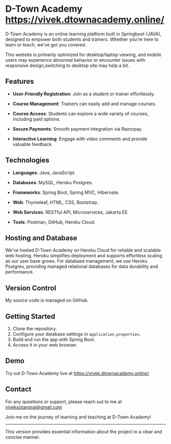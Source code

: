 # D-Town Academy https://vivek.dtownacademy.online/

D-Town Academy is an online learning platform built in Springboot (JAVA), designed to empower both students and trainers. Whether you're here to learn or teach, we've got you covered.

This website is primarily optimized for desktop/laptop viewing, and mobile users may experience abnormal behavior or encounter issues with responsive design,switching to desktop site may help a bit.

## Features

- **User-Friendly Registration**: Join as a student or trainer effortlessly.

- **Course Management**: Trainers can easily add and manage courses.

- **Course Access**: Students can explore a wide variety of courses, including paid options.

- **Secure Payments**: Smooth payment integration via Razorpay.

- **Interactive Learning**: Engage with video comments and provide valuable feedback.

## Technologies

- **Languages**: Java, JavaScript.

- **Databases**: MySQL, Heroku Postgres.

- **Frameworks**: Spring Boot, Spring MVC, Hibernate.

- **Web**: Thymeleaf, HTML, CSS, Bootstrap.

- **Web Services**: RESTful API, Microservices, Jakarta EE.

- **Tools**: Postman, GitHub, Heroku Cloud.

## Hosting and Database
We've hosted D-Town Academy on Heroku Cloud for reliable and scalable web hosting. Heroku simplifies deployment and supports effortless scaling as our user base grows. For database management, we use Heroku Postgres, providing managed relational databases for data durability and performance.

## Version Control
My source code is managed on GitHub.

## Getting Started

1. Clone the repository.
2. Configure your database settings in `application.properties`.
3. Build and run the app with Spring Boot.
4. Access it in your web browser.

## Demo

Try out D-Town Academy live at https://vivek.dtownacademy.online/

## Contact

For any questions or support, please reach out to me at viveksotangrai@gmail.com

Join me on the journey of learning and teaching at D-Town Academy!

---

This version provides essential information about the project in a clear and concise manner.
